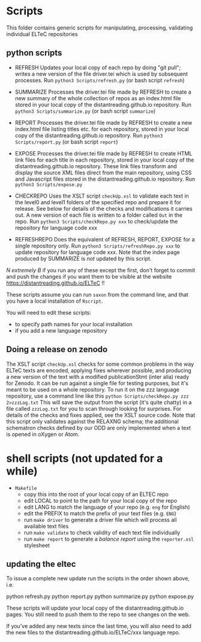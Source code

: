 # Scripts
This folder contains generic scripts for manipulating, processing, validating individual ELTeC repositories

## python scripts

 - REFRESH
  Updates your local copy of each repo by doing "git pull"; writes a new version of the file driver.tei which is used by subsequent processes.  Run `python3 Scripts/refresh.py` (or bash script `refresh`)

 - SUMMARIZE
  Processes the driver.tei file made by REFRESH to create a new summary of the whole collection of repos as an index.html file stored in your local copy of the distantreading.github.io repository. Run `python3 Scripts/summarize.py` (or bash script `summarize`)

 - REPORT
  Processes the driver.tei file made by REFRESH to create a new index.html file listing titles etc. for each repository, stored in your local copy of the distantreading.github.io repository. Run `python3 Scripts/report.py` (or bash script `report`)

 - EXPOSE
  Processes the driver.tei file made by REFRESH to create HTML link files for each title in each repository, stored in your local copy of the distantreading.github.io repository. These link files transform and display the source XML files direct from the main repository, using CSS and Javascript files stored in the distantreading.github.io repository.
  Run `python3 Scripts/expose.py` 
  
  - CHECKREPO
  Uses the XSLT script `checkUp.xsl` to validate each text in the level0 and level1 folders of the specified repo and prepare it for release. See below for details of the checks and modifications it carries out. A new version of each file is written to a folder called `Out` in the repo. 
  Run `python3 Scripts/checkRepo.py xxx` to check/update the repository for language code xxx
  
 - REFRESHREPO
  Does the equivalent of REFRESH, REPORT, EXPOSE for a single repository only. Run `python3 Scripts/refreshRepo.py xxx` to update repository for language code xxx. Note that the index page produced by SUMMARIZE is *not* updated by this script.

*N extremely B* if you run any of these except the first, don't forget to commit and push the changes if you want them to be visible at the website https://distantreading.github.io/ELTeC !!

These scripts assume you can run `saxon` from the command line, and that you have a local installation of `Rscript`.

You will need to edit these scripts:
 - to specify path names for your local installation
 - if you add a new language repository
 
## Doing a release on zenodo

The XSLT script `checkUp.xsl` checks for some common problems in the way ELTeC texts are encoded, applying fixes wherever possible, and producing a new version of the text with a modified publicationStmt (inter alia) ready for Zenodo. It can be run against a single file for testing purposes,  but it's meant to be used on a whole repository. To run it on the zzz language repository, use a command line like this `python Scripts/checkRepo.py zzz 2>zzzLog.txt` This will save the output from the script (it's quite chatty) in a file called `zzzLog.txt` for you to scan through looking for surprises. 
For details of the checks and fixes applied, see the XSLT source code.
Note that this script only validates against the RELAXNG schema; the additional schematron checks defined by our ODD are only implemented when a text is opened in oXygen or Atom.  

 
 # shell scripts (not updated for a while)

- `Makefile`
  - copy this into the root of your local copy of an ELTEC repo
  - edit LOCAL to point to the path for your local copy of the repo
  - edit LANG to match the language of your repo (e.g. `eng` for English)
  - edit the PREFIX to match the prefix of your text files (e.g. `ENG`)
  - run `make driver` to generate a driver file which will process all available text files
  - run `make validate` to check validity of each text file individually
  - run `make report` to generate a *balance report* using the `reporter.xsl` stylesheet


## updating the eltec

To issue a complete new update run the scripts in the order shown above, i.e.

python refresh.py
python report.py
python summarize.py
python expose.py

These scripts will update your local copy of the distantreading.github.io pages. You still need to push them to the repo to see changes on the web.

If you've added any new texts since the last time, you will also need to add the new files to the distantreading.github.io/ELTeC/xxx language repo.
